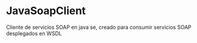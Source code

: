# JavaSoapClient
Cliente de servicios SOAP en java se, creado para consumir servicios SOAP desplegados en WSDL
